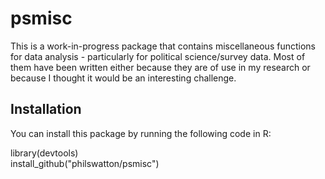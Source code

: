 # psmisc

This is a work-in-progress package that contains miscellaneous functions for data analysis - particularly for political science/survey data. Most of them have been written either because they are of use in my research or because I thought it would be an interesting challenge.

## Installation

You can install this package by running the following code in R:

library(devtools)  
install_github("philswatton/psmisc")
